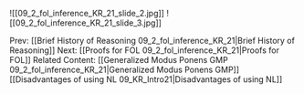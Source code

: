 ﻿

![[09_2_fol_inference_KR_21_slide_2.jpg]]
![[09_2_fol_inference_KR_21_slide_3.jpg]]


Prev: [[Brief History of Reasoning 09_2_fol_inference_KR_21|Brief History of Reasoning]]
Next: [[Proofs for FOL 09_2_fol_inference_KR_21|Proofs for FOL]]
Related Content:
[[Generalized Modus Ponens GMP 09_2_fol_inference_KR_21|Generalized Modus Ponens GMP]]
[[Disadvantages of using NL 09_KR_Intro21|Disadvantages of using NL]]